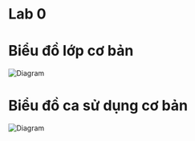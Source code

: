 # Lab 0

# Biểu đồ lớp cơ bản

![Diagram](https://www.planttext.com/api/plantuml/png/V96n2i8m48RtFCNHIOKEhaL4kmb515qSKnFqi4qWTnL4V3877ybNC5TKhA9B85_klloNt2xN2R4EtDILsbIQ2AODxto0am98mUdQPh3aW6xRWXBzsnvWQtaUQthzJvgZVuDdzR3dtkyVRaQkklBPCfztmD7gi6ZA2cbdJGRe-AbVIVFthMBufkke4IhzhoG5ba67uwz1jJ714dLKaKd-NXcNh1qbIWyUJNiQREqFza-1l4f4954A91x9RYo9dbcIOG9f2iaWQPips7Z76XqfDR7Eo2VT0G00__y30000)
# Biểu đồ ca sử dụng cơ bản

![Diagram](https://www.planttext.com/api/plantuml/png/UhzxlqDnIM9HIMbk3bTYSab-aO9FPb9HOb5cOfv2Oh623rJGDpKtARK89EBBnLLQd9gSM9ogeEHxRCF3tOlp58eFBqpEK0B9XZeR8gH3YXxkMemYQOIGF3BXI7DUkaBsuRqA9Hc75-HbA9Hb7bwL1rLeZ6JAuJMv2jcP3tVjpqKnouIBoqT1LnTi9PHX16C0vNnXShumEIZ36CO0Ad98pKi1-PoB2m000F__0m00)
